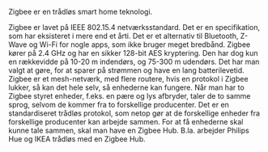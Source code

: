 Zigbee er en trådløs smart home teknologi.

Zigbee er lavet på IEEE 802.15.4 netværksstandard. Det er en specifikation, som har eksisteret i mere end et årti. Det er et alternativ til Bluetooth, Z-Wave og Wi-Fi for nogle apps, som ikke bruger meget bredbånd.
Zigbee kører på 2.4 GHz og har en sikker 128-bit AES kryptering. Den har dog kun en rækkevidde på 10-20 m indendørs, og 75-300 m udendørs. Det har man valgt at gøre, for at sparer på strømmen og have en lang batterilevetid.
Zigbee er et mesh-netværk, med flere routere, hvis en protokol i Zigbee lukker, så kan det hele selv, så enhederne kan fungere.
Når man har to Zigbee styret enheder, f.eks. en pære og lys afbryder, taler de to samme sprog, selvom de kommer fra to forskellige producenter. Det er en standardiseret trådløs protokol, som netop gør at de forskellige enheder fra forskellige producenter kan arbejde sammen.
For at få enhederne skal kunne tale sammen, skal man have en Zigbee Hub. B.la. arbejder Philips Hue og IKEA trådløs med en Zigbee Hub.
